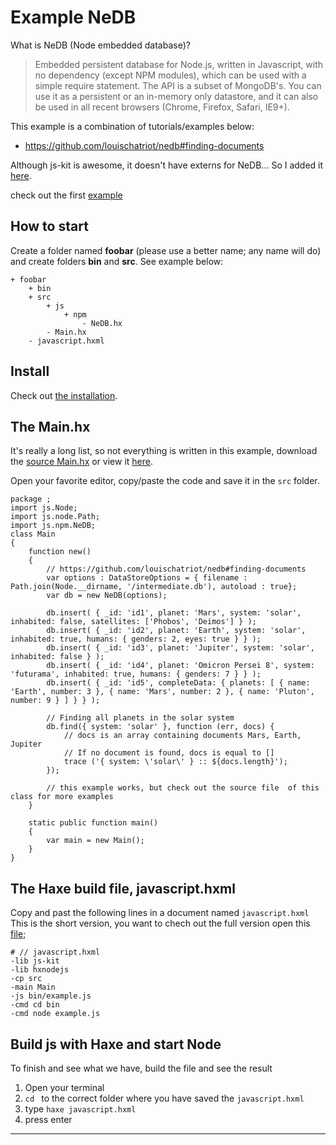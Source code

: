 # Example NeDB

What is NeDB (Node embedded database)?

> Embedded persistent database for Node.js, written in Javascript, with no dependency (except NPM modules), which can be used with a simple require statement. The API is a subset of MongoDB's. You can use it as a persistent or an in-memory only datastore, and it can also be used in all recent browsers (Chrome, Firefox, Safari, IE9+).

This example is a combination of tutorials/examples below:

- https://github.com/louischatriot/nedb#finding-documents

Although js-kit is awesome, it doesn't have externs for NeDB...
So I added it [here](/code/src/js/npm/NeDB.hx).

check out the first [example](example.md)

## How to start

Create a folder named **foobar** (please use a better name; any name will do) and create folders **bin** and **src**.
See example below:

```
+ foobar
	+ bin
	+ src
		+ js
			+ npm
				- NeDB.hx
		- Main.hx
	- javascript.hxml
```

## Install

Check out [the installation](installation.md).

## The Main.hx

It's really a long list, so not everything is written in this example, download the [source Main.hx](code/src/Main.hx) or view it [here](https://github.com/MatthijsKamstra/haxenode/blob/master/06nedb/code/src/Main.hx).

Open your favorite editor, copy/paste the code and save it in the `src` folder.

```
package ;
import js.Node;
import js.node.Path;
import js.npm.NeDB;
class Main
{
	function new()
	{
		// https://github.com/louischatriot/nedb#finding-documents
		var options : DataStoreOptions = { filename : Path.join(Node.__dirname, '/intermediate.db'), autoload : true};
		var db = new NeDB(options);

		db.insert( { _id: 'id1', planet: 'Mars', system: 'solar', inhabited: false, satellites: ['Phobos', 'Deimos'] } );
		db.insert( { _id: 'id2', planet: 'Earth', system: 'solar', inhabited: true, humans: { genders: 2, eyes: true } } );
		db.insert( { _id: 'id3', planet: 'Jupiter', system: 'solar', inhabited: false } );
		db.insert( { _id: 'id4', planet: 'Omicron Persei 8', system: 'futurama', inhabited: true, humans: { genders: 7 } } );
		db.insert( { _id: 'id5', completeData: { planets: [ { name: 'Earth', number: 3 }, { name: 'Mars', number: 2 }, { name: 'Pluton', number: 9 } ] } } );

		// Finding all planets in the solar system
		db.find({ system: 'solar' }, function (err, docs) {
			// docs is an array containing documents Mars, Earth, Jupiter
			// If no document is found, docs is equal to []
			trace ('{ system: \'solar\' } :: ${docs.length}');
		});

		// this example works, but check out the source file  of this class for more examples
	}

	static public function main()
	{
		var main = new Main();
	}
}

```

## The Haxe build file, javascript.hxml

Copy and past the following lines in a document named `javascript.hxml`
This is the short version, you want to chech out the full version open this [file](/code/javascript.hxml);

```
# // javascript.hxml
-lib js-kit
-lib hxnodejs
-cp src
-main Main
-js bin/example.js
-cmd cd bin
-cmd node example.js
```

## Build js with Haxe and start Node

To finish and see what we have, build the file and see the result

1. Open your terminal
2. `cd ` to the correct folder where you have saved the `javascript.hxml`
3. type `haxe javascript.hxml`
4. press enter

---
